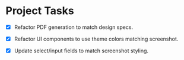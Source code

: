 # Project Tasks

- [x] Refactor PDF generation to match design specs.
- [x] Refactor UI components to use theme colors matching screenshot.
- [x] Update select/input fields to match screenshot styling.
      